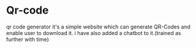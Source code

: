 # Qr-code
qr code generator
it's a simple website which can generate QR-Codes and enable user to download it.
i have also added a chatbot to it.(trained as further with time)
